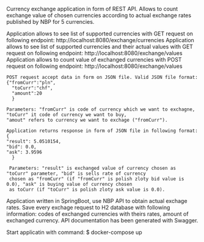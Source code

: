 Currency exchange application in form of REST API. Allows to count exchange value of chosen currencies according to
actual exchange rates published by NBP for 5 currencies. 

Application allows to see list of supported currencies with GET request on following endpoint:
    http://localhost:8080/exchange/currencies
Application allows to see list of supported currencies and their actual values with GET request on following endpoint: 
    http://localhost:8080/exchange/values
Application allows to count value of exchanged currencies with POST request on following endpoint:
    http://localhost:8080/exchange/values
    
    POST request accept data in form on JSON file. Valid JSON file format:
    {"fromCurr":"pln",
      "toCurr":"chf",
      "amount":20
      }
    
    Parameters: "fromCurr" is code of currency which we want to exchagne, "toCurr" it code of currency we want to buy, 
    "amout" refers to currency we want to exchage ("fromCurr"). 
    
    Application returns response in form of JSON file in following format:
    {
    "result": 5.0510154,
    "bid": 0.0,
    "ask": 3.9596
      }
      
     Parameters: "result" is exchanged value of currency chosen as "toCurr" parameter, "bid" is sells rate of currency 
     chosen as "fromCurr" (if "fromCurr" is polish zloty bid value is 0.0), "ask" is buying value of currency chosen 
     as toCurr (if "toCurr" is polish zloty ask value is 0.0).
     
Application written in SpringBoot, use NBP API to obtain actual exchage rates. Save every exchage request to 
H2 database with following information: codes of exchanged currencies with theirs rates, amount of exchanged currency.
API documentation has been generated with Swagger.

Start applicatin with command:
$ docker-compose up
 
